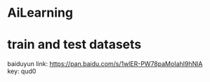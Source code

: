 # AiLearning

# train and test datasets
baiduyun
link: https://pan.baidu.com/s/1wlER-PW78paMoIahI9hNlA  
key: qud0

